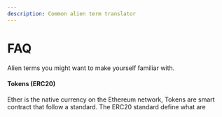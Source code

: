 ```yaml
---
description: Common alien term translator
---
```


# FAQ

Alien terms you might want to make yourself familiar with.&#x20;

#### Tokens (ERC20)

Ether is the native currency on the Ethereum network, Tokens are smart contract that follow a standard. The ERC20 standard define what are&#x20;
